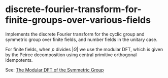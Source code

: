 # discrete-fourier-transform-for-finite-groups-over-various-fields
 
Implements the discrete Fourier transform for the cyclic group and symmetric group over finite fields, and number fields in the unitary case. 

For finite fields, when $p$ divides $|G|$ we use the modular DFT, which is given by the Peirce decomposition using central primitive orthogonal idempotents.

See:  [The Modular DFT of the Symmetric Group](https://doi.org/10.48550/arXiv.2404.05796)
